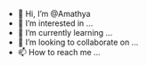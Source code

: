 - 👋 Hi, I’m @Amathya
- 👀 I’m interested in ...
- 🌱 I’m currently learning ...
- 💞️ I’m looking to collaborate on ...
- 📫 How to reach me ...

<!---
Amathya/Amathya is a ✨ special ✨ repository because its `README.md` (this file) appears on your GitHub profile.
You can click the Preview link to take a look at your changes....
--->
